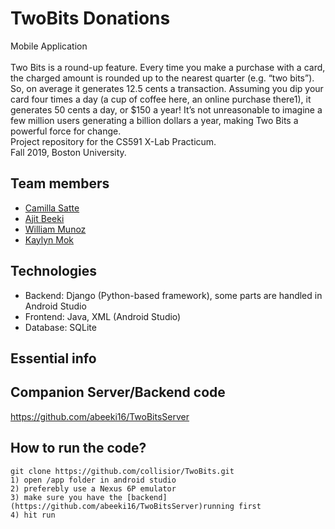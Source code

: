 # TwoBits Donations
Mobile Application <br>
<br />
Two Bits is a round-up feature. Every time you make a purchase with a card, the charged amount is rounded up to the nearest quarter (e.g. “two bits”). So, on average it generates 12.5 cents a transaction.  Assuming you dip your card four times a day (a cup of coffee here, an online purchase there1), it generates 50 cents a day, or $150 a year! It’s not unreasonable to imagine a few million users generating a billion dollars a year, making Two Bits a powerful force for change. <br>
Project repository for the CS591 X-Lab Practicum. <br />
Fall 2019, Boston University.

## Team members
* [Camilla Satte](https://github.com/collisior)
* [Ajit Beeki](https://github.com/abeeki16)
* [William Munoz](https://github.com/WillPower98)
* [Kaylyn Mok](https://github.com/mhkaylyn)

## Technologies

* Backend: Django (Python-based framework), some parts are handled in Android Studio
* Frontend: Java, XML (Android Studio)
* Database: SQLite

## Essential info

## Companion Server/Backend code

https://github.com/abeeki16/TwoBitsServer

## How to run the code?



```
git clone https://github.com/collisior/TwoBits.git
1) open /app folder in android studio
2) preferebly use a Nexus 6P emulator
3) make sure you have the [backend](https://github.com/abeeki16/TwoBitsServer)running first 
4) hit run

```
